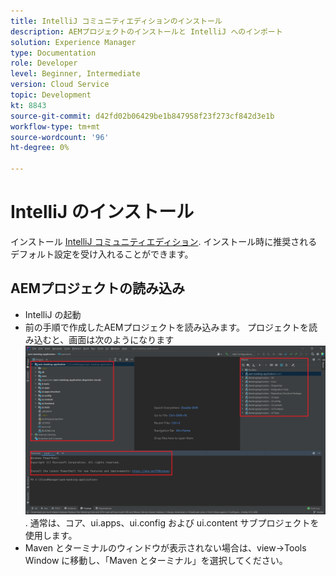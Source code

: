 ```yaml
---
title: IntelliJ コミュニティエディションのインストール
description: AEMプロジェクトのインストールと IntelliJ へのインポート
solution: Experience Manager
type: Documentation
role: Developer
level: Beginner, Intermediate
version: Cloud Service
topic: Development
kt: 8843
source-git-commit: d42fd02b06429be1b847958f23f273cf842d3e1b
workflow-type: tm+mt
source-wordcount: '96'
ht-degree: 0%

---
```


# IntelliJ のインストール

インストール [IntelliJ コミュニティエディション](https://www.jetbrains.com/idea/download/#section=windows). インストール時に推奨されるデフォルト設定を受け入れることができます。

## AEMプロジェクトの読み込み

* IntelliJ の起動
* 前の手順で作成したAEMプロジェクトを読み込みます。 プロジェクトを読み込むと、画面は次のようになります ![aem-banking-app](assets/aem-banking-app.png). 通常は、コア、ui.apps、ui.config および ui.content サブプロジェクトを使用します。
* Maven とターミナルのウィンドウが表示されない場合は、view->Tools Window に移動し、「Maven とターミナル」を選択してください。





